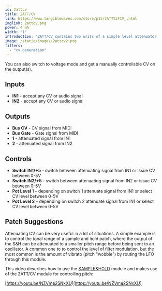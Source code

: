 ```yaml
---
id: 2attcv
title: 2ATT/CV
link: https://www.tangiblewaves.com/store/p15/2ATT%2FCV_.html
imglink: 2attcv.png
power: 4 mA
width: "1"
introduction: "2ATT/CV contains two units of a simple level attenuator for any kind of signal."
image: /static/images/2attcv2.png
filters:
  - "cv generation"
---
```


You can also switch to voltage mode and get a manually controllable CV on the output(s).

## Inputs

- **IN1** - accept any CV or audio signal
- **IN2** - accept any CV or audio signal

## Outputs

- **Bus CV** - CV signal from MIDI
- **Bus Gate** - Gate signal from MIDI
- **1** - attenuated signal from IN1
- **2** - attenuated signal from IN2

## Controls

- **Switch IN1/+5** - switch between attenuating signal from IN1 or issue CV between 0-5V
- **Switch IN2/+5** - switch between attenuating signal from IN2 or issue CV between 0-5V
- **Pot Level 1** - depending on switch 1 attenuate signal from IN1 or select CV level between 0-5V
- **Pot Level 2** - depending on switch 2 attenuate signal from IN1 or select CV level between 0-5V

## Patch Suggestions

Attenuating CV can be very useful in a lot of situations. A simple example is to control the tonal range of a sample and hold patch, where the output of the S&H can be attenuated to a smaller pitch range before being sent to an oscillator. A common one to to control the level of filter modulation, but the most common is the amount of vibrato (pitch "wobble") by routing the LFO through this module.

This video describes how to use the [SAMPLE&HOLD](https://wiki.aemodular.com/pmwiki.php/AeManual/SAMPLEHOLD) module and makes use of the 2ATT/CV module for controlling pitch:

[https://youtu.be/NZVme2SNxXU](https://youtu.be/NZVme2SNxXU)
